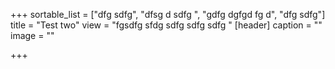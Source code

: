 +++
sortable_list = ["dfg sdfg", "dfsg d sdfg ", "gdfg dgfgd fg d", "dfg sdfg"]
title = "Test two"
view = "fgsdfg  sfdg sdfg sdfg sdfg "
[header]
caption = ""
image = ""

+++
